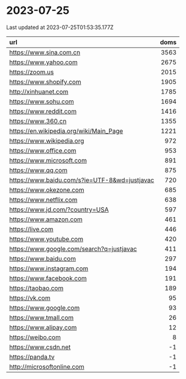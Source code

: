 # 2023-07-25

<!-- BEGIN -->
Last updated at 2023-07-25T01:53:35.177Z

url | doms
:- | -:
https://www.sina.com.cn | 3563
https://www.yahoo.com | 2675
https://zoom.us | 2015
https://www.shopify.com | 1905
http://xinhuanet.com | 1785
https://www.sohu.com | 1694
https://www.reddit.com | 1416
https://www.360.cn | 1355
https://en.wikipedia.org/wiki/Main_Page | 1221
https://www.wikipedia.org | 972
https://www.office.com | 953
https://www.microsoft.com | 891
https://www.qq.com | 875
https://www.baidu.com/s?ie=UTF-8&wd=justjavac | 720
https://www.okezone.com | 685
https://www.netflix.com | 638
https://www.jd.com/?country=USA | 597
https://www.amazon.com | 461
https://live.com | 446
https://www.youtube.com | 420
https://www.google.com/search?q=justjavac | 411
https://www.baidu.com | 297
https://www.instagram.com | 194
https://www.facebook.com | 191
https://taobao.com | 189
https://vk.com | 95
https://www.google.com | 93
https://www.tmall.com | 26
https://www.alipay.com | 12
https://weibo.com | 8
https://www.csdn.net | -1
https://panda.tv | -1
http://microsoftonline.com | -1
<!-- END -->
